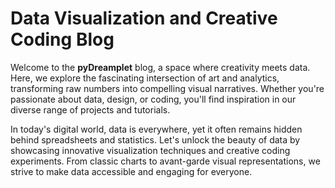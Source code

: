 # Data Visualization and Creative Coding Blog


Welcome to the **pyDreamplet** blog, a space where creativity meets data. Here, we explore the fascinating intersection of art and analytics, transforming raw numbers into compelling visual narratives. Whether you're passionate about data, design, or coding, you'll find inspiration in our diverse range of projects and tutorials.

In today's digital world, data is everywhere, yet it often remains hidden behind spreadsheets and statistics. Let's unlock the beauty of data by showcasing innovative visualization techniques and creative coding experiments. From classic charts to avant-garde visual representations, we strive to make data accessible and engaging for everyone.
